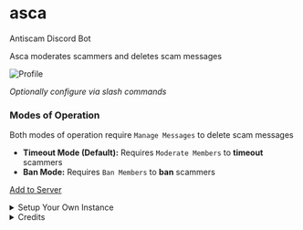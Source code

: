 # asca
Antiscam Discord Bot

Asca moderates scammers and deletes scam messages

![Profile](https://cdn.discordapp.com/attachments/936463189237977139/942912371033251910/profile.png)

*Optionally configure via slash commands*

### Modes of Operation

Both modes of operation require `Manage Messages` to delete scam messages

- **Timeout Mode (Default):** Requires `Moderate Members` to **timeout** scammers
- **Ban Mode:** Requires `Ban Members` to **ban** scammers

[Add to Server](https://discord.com/api/oauth2/authorize?client_id=930922882886934588&permissions=1099511635972&scope=bot%20applications.commands)

<details>
<summary>Setup Your Own Instance</summary>

**Requires Python 3.10.x or later**

0. Create a Discord bot with
    * Scopes: `bot`, `applications.commands`
    * Permissions: `Manage Messages`, `Moderate Members`, `Ban Members`

1. Execute
```
% python3 -m pip install --requirement requirements.txt
% python3 bot.py
```

[Docker](https://hub.docker.com/r/dotbotio/asca)
</details>

<details>
<summary>Credits</summary>

**Liz** (Lead Designer)
**Mас** (Lead Tester)
**Lauch** (Tester)
</details>
